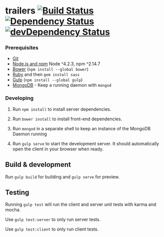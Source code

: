 # trailers [![Build Status](https://travis-ci.org/skarif2/trailer.svg?branch=master)](https://travis-ci.org/skarif2/trailer) [![Dependency Status](https://david-dm.org/skarif2/trailer.svg)](https://david-dm.org/skarif2/trailer) [![devDependency Status](https://david-dm.org/skarif2/trailer/dev-status.svg)](https://david-dm.org/skarif2/trailer#info=devDependencies)


### Prerequisites

- [Git](https://git-scm.com/)
- [Node.js and npm](nodejs.org) Node ^4.2.3, npm ^2.14.7
- [Bower](bower.io) (`npm install --global bower`)
- [Ruby](https://www.ruby-lang.org) and then `gem install sass`
- [Gulp](http://gulpjs.com/) (`npm install --global gulp`)
- [MongoDB](https://www.mongodb.org/) - Keep a running daemon with `mongod`

### Developing

1. Run `npm install` to install server dependencies.

2. Run `bower install` to install front-end dependencies.

3. Run `mongod` in a separate shell to keep an instance of the MongoDB Daemon running

4. Run `gulp serve` to start the development server. It should automatically open the client in your browser when ready.

## Build & development

Run `gulp build` for building and `gulp serve` for preview.

## Testing

Running `gulp test` will run the client and server unit tests with karma and mocha.

Use `gulp test:server` to only run server tests.

Use `gulp test:client` to only run client tests.
